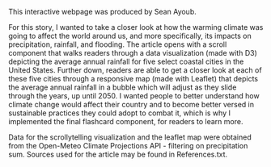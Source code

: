 This interactive webpage was produced by Sean Ayoub.

For this story, I wanted to take a closer look at how the warming climate was going to affect the
world around us, and more specifically, its impacts on precipitation, rainfall, and flooding. The
article opens with a scroll component that walks readers through a data visualization (made with D3)
depicting the average annual rainfall for five select coastal cities in the United States. Further 
down, readers are able to get a closer look at each of these five cities through a responsive map
(made with Leaflet) that depicts the average annual rainfall in a bubble which will adjust as they
slide through the years, up until 2050. I wanted people to better understand how climate change
would affect their country and to become better versed in sustainable practices they could adopt
to combat it, which is why I implemented the final flashcard component, for readers to learn more. 

Data for the scrollytelling visualization and the leaflet map were obtained from the Open-Meteo
Climate Projections API - filtering on precipitation sum. Sources used for the article may be
found in References.txt.